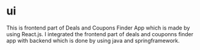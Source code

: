 # ui
This is frontend part of Deals and Coupons Finder App which is made by using React.js.
I integrated the frontend part of deals and couponns finder app with backend which is done by using java and springframework.
